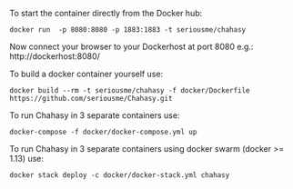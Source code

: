To start the container directly from the Docker hub:
```
docker run  -p 8080:8080 -p 1883:1883 -t seriousme/chahasy
```

Now connect your browser to your Dockerhost at port 8080 e.g.: http://dockerhost:8080/

To build a docker container yourself use:
```
docker build --rm -t seriousme/chahasy -f docker/Dockerfile https://github.com/seriousme/Chahasy.git
```

To run Chahasy in 3 separate containers use:
```
docker-compose -f docker/docker-compose.yml up
```

To run Chahasy in 3 separate containers using docker swarm (docker >= 1.13) use:
```
docker stack deploy -c docker/docker-stack.yml chahasy
```
